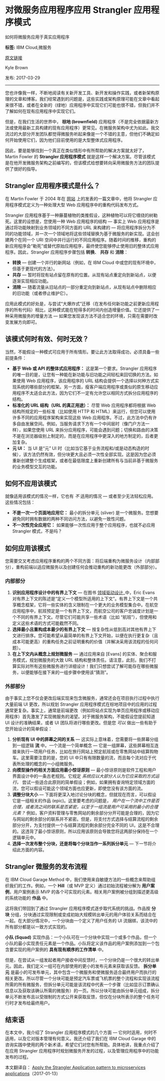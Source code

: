 # 对微服务应用程序应用 Strangler 应用程序模式
如何将微服务应用于真实应用程序

**标签:** IBM Cloud,微服务

[原文链接](https://developer.ibm.com/zh/articles/cl-strangler-application-pattern-microservices-apps-trs/)

Kyle Brown

发布: 2017-03-29

* * *

您也许像我一样，不断地阅读有关新开发工具、新开发和操作实践，或者新架构原理的文章和博客。我们经常遇到的问题是，这些实践或架构原理可能在文章中看起来很不错，或者在全新的（绿地）应用程序中实现它们可能也很不错，但我们并不了解如何在现有应用程序中实现它们。

但是，在我们生活的世界中， **棕地 (brownfield)** 应用程序（不是完全依据最新方法或使用最新工具构建的现有应用程序）更常见。在微服务架构中尤为如此。我交流过的大部分开发团队都觉得微服务听起来像是一个不错的主意，但他们不确定如何开始使用它们，因为他们目前使用的是大型整体式应用程序。

因此，要是能够找到一个真正在类似情形中有所帮助的解决方案就太好了，Martin Fowler 的 **Strangler 应用程序模式** 就是这样一个解决方案。尽管该模式是在他开发微服务架构之前编写的，但该模式给想要转向采用微服务方法的团队提供了很好的指导。

## Strangler 应用程序模式是什么？

在 Martin Fowler 于 2004 年在 [网站](https://www.martinfowler.com/bliki/StranglerApplication.html) 上的发表的一篇文章中，他将 Strangler 应用程序模式定义为一种处理大型 Web 应用程序中的重构代码发布方式。

Strangler 应用程序基于一种藤蔓植物的类推假设，这种植物可以将它缠绕的树勒死。这里的设想是，您使用一种 Web 应用程序的结构 — 事实上 Web 应用程序是通过将功能映射到业务领域的不同方面的 URL 来构建的 — 将应用程序拆分为不同的功能领域，并一次一个领域地将这些领域替换为基于微服务的新实现。这会创建两个在同一个 URI 空间中并行运行的不同应用程序。随着时间的推移，重构的新应用程序会“勒死”或替代原始应用程序，最终使您能够停止使用旧的整体式应用程序。因此，Strangler 应用程序步骤包括 **转换**、 **共存** 和 **消除**：

- **转换** — 创建一个并行的新网站（例如，在 IBM Cloud 中或您的现有环境中，但基于更现代的方法）。
- **共存** — 暂时将现有站点留在原有的位置。从现有站点重定向到新站点，以便逐渐实现相应功能。
- **消除** — 随着流量从旧站点的一部分重定向到新站点，从现有站点中删除相应的旧功能（或者停止维护它）。

应用此模式的好处是，与尝试“大爆炸式”迁移（在发布任何新功能之前更新应用程序的所有代码）相比，这种模式能在短得多的时间内创造增量价值。它还提供了一种采用微服务的增量方法 — 如果您发现该方法不适合您的环境，只需在需要时改变发展方向即可。

## 该模式何时有效、何时无效？

当然，不能假设一种模式可应用于所有情形。要让此方法取得成功，必须具备一些前提条件：

- **基于 Web 或 API 的整体式应用程序：** 这是第一个要求。Strangler 应用程序的唯一目的是，让您有一种能在新功能与旧功能之间轻松来回切换的方法。如果使用 Web 应用程序，该应用程序的 URL 结构会提供一个选择以何种方式实现系统的哪些部分的框架。另一方面，瘦客户端应用程序或类似的原生移动应用程序不太适合此方法，因为它们不一定有允许您以相同方式拆分应用程序的结构。
- **标准化的 URL 结构（URL 的真正用途）：** 尽管 Web 应用程序都将根据 Web 结构所规定的一些标准（比如使用 HTTP 和 HTML）来运行，但您可以使用许多不同的应用程序架构来实现这些 Web 应用程序。不过，此方法中仍有许多自由发展空间。例如，当服务请求下方有一个中间层时（像门户方法一样），如果您使用 URL 来拆分应用程序，可能会遇到问题；切换和路由的决策不是在浏览器级别上制定的，而是在应用程序中更深入的地方制定的，后者更加复杂。
- **元 UI：** 当 UI 是“元” UI 时（比如当它基于业务流程和/或是动态构造的时候），该方法仍然有效，但分块更大且必须一次性全部实现。这是因为您必须重新创建整个生成框架，或者在最低限度上重新创建所有与当前非基于微服务的业务模型交互的功能。

## 如何不应用该模式

就像适用该模式的情况一样，它也有 _不_ 适用的情况 — 或者至少无法轻松应用。这些情况包括：

- **不是一次一个页面地应用它：** 最小的拆分单元 (sliver) 是一个微服务。您想要避免同时拥有数据的两种不同访问方法，以避免一致性问题。
- **不一次性完全应用它：** 如果能够一次性应用于整个应用程序，也就不必应用 Strangler 模式，不是吗？

## 如何应用该模式

您需要交叉考虑应用程序重构的两个不同方面：将后端重构为微服务设计（内部部分），重构前端以适应微服务以及创建任何会推动重构的新功能更改（外部部分）。

### 内部部分

1. **识别应用程序设计中的有界上下文** — 在图书 [领域驱动设计](https://www.amazon.com/Domain-Driven-Design-Tackling-Complexity-Software/dp/0321125215)\_中，Eric Evans 对有界上下文的陈述是“定义一个模型所适用的上下文”。有界上下文是一个共享概念框架，它将一些实体的含义限制在一个更大的业务模型集合中。在航空应用程序中，航班预定是一个有界上下文，而航空公司的客户忠诚度计划是一个不同的有界上下文。尽管它们可能共享一些术语（比如 “航班”），但使用和定义这些术语的方式可能截然不同。
2. **选择最小且重构成本最少的有界上下文** — 按复杂性从低到高对其他有界上下文进行排序。您可能希望从最简单的有界上下文开始，以便在执行更复杂（且成本可能更高）的重构任务之前证明重构的价值（并解决采用该流程的任何问题）。
3. **在上下文内从概念上规划微服务** — 通过应用来自 [Evans] 的实体、聚合和服务模式，规划微服务的大致 URL 结构和整体责任。请注意，此刻，我们不打算实际对所有这些微服务进行详细设计！我们只想尝试了解可能存在哪些微服务，以便能够在接下来的一组步骤中使用该“猜测”。

### 外部部分

由于事实上您不仅会更改后端实现来包含微服务，通常还会在项目执行过程中执行大量前端 UI 更改，所以规划 Strangler 应用程序模式在棕地项目中的应用的过程通常更复杂。事实上，通常是前端更改（例如将站点实现为单页应用程序或移动应用程序）首先激发了实现微服务的渴望。对于微服务架构，不能假设您提前知道 UI 设计的准确结果，或者 UI 团队将进行哪些更改。但是您 _可以_ 做出一些有助于您开始设计的简单假设：

1. **分析现有 UI 中的屏幕之间的关系** — 这实际上意味着，您需要将一些屏幕分组到一组逻辑 **流** 中。一个流是一个简单概念 — 它是一组屏幕，这些屏幕相互连接来执行一项用户任务，比如在旅行网站上预定航班或在零售网站中结算购物车。这里需要注意的是，您的 UI 中只有有限数量的流，而且每个流对应于代表所处理的概念的一小组微服务。
2. **向模型操作的相关方面应用最小惊讶原则** — 最小惊讶原则是软件工程和用户界面设计中的一条古老规则。它规定 _系统应以大部分人认为它应采取的方式运行。_ 尝试一些适合此原则的简单假设；例如，如果拥有查询特定领域方面的流，您可以假设可能这个领域方面也应更新，即使您没有该方面的流。
3. **调整分块大小** — 下面将更深入地讨论分块的概念，但就现在而言，可以假设它是一组相关的作品 (epic)。这里要考虑的问题是， _用户在一个流中工作是否合理，或者流之间的联系是否紧密，以至于一组流是用户可采用的最小的合理元素？_ 例如，客户资料管理与零售网站的剩余部分分开可能是合理的，因为它与网站的剩余部分的联系并不紧密。但是，将支付方式选择与结算流程的剩余部分分开，为支付提供一个与结算流程的剩余部分完全不同的 UI，这是不合理的。这违背了最小惊讶原则，所以应用该原则会导致您将这两部分保持在一个逻辑单元中。
4. **选择一次发布整个分块，还是将每个分块当作一系列拆分单元** — 下一节将介绍此方面的内容。

## Strangler 微服务的发布流程

在 IBM Cloud Garage Method 中，我们使用来自敏捷方法的一些概念来帮助组织我们的工作。例如，一个 **Hill**（或 MVP 定义）通过初始流程被分解为 **用户案例**，用户案例表示 MVP 的各个可实现的元素。相关用户案例被分组到描述更高级的系统功能的 **作品** 中。

这将我们带回到了通过 Strangler 应用程序模式逐步取代系统的挑战。作品按 **分块** 分组，分块通过实现限制或变成初始大规模转出单元的用户体验关系而结合在一起。在大部分情况中，一个分块由一个定义了用户任务的 UI 流捆绑，该流中的所有部分都是以一致方式实现的。

**小队 (Squad)** 实现作品：一个小队可在一个分块中实现一个或多个作品，但一个小队的最小实现责任元素是一个作品。小队将定义该作品的用户案例添加到一个包含要实现的用户案例的 **具有现有顺序的工作清单** 中。

但是，在尝试从一组发起者用户接收中间反馈时，一个分块仍是一个很大的转出单元。因此，我们定义一组可在内部使用的更小的发布元素来获取该反馈。 **拆分单元** 是最小的可发布单元，其中包含一个微服务和使微服务适合最终用户而执行的相关更改。所以尽管一个分块可能是预定汽车票或飞机票的整个流程和实现该流程所需的所有微服务，但拆分单元可能是该流程中代表一个步骤（比如显示订票确认信息以及获取该确认所需的微服务）的一页。所以分块可能由拆分单元组成，拆分单元不断发布且以受限制的方式公开来获取反馈，但仅在分块所表示的整个任务可行时才发布给最终用户。

## 结束语

在本文中，我介绍了 Strangler 应用程序模式的几个方面 — 它何时适用，何时不适用，以及它对版本管理有何意义。我还介绍了我们在 IBM Cloud Garage 中的咨询实践中使用的两个新术语，希望它们对您有所帮助。具体地讲，我重点介绍了在应用 Strangler 应用程序时规划微服务开发的过程，以及管理应用程序中的功能发布的过程。

本文翻译自： [Apply the Strangler Application pattern to microservices applications](https://developer.ibm.com/articles/cl-strangler-application-pattern-microservices-apps-trs/)（2017-01-13）